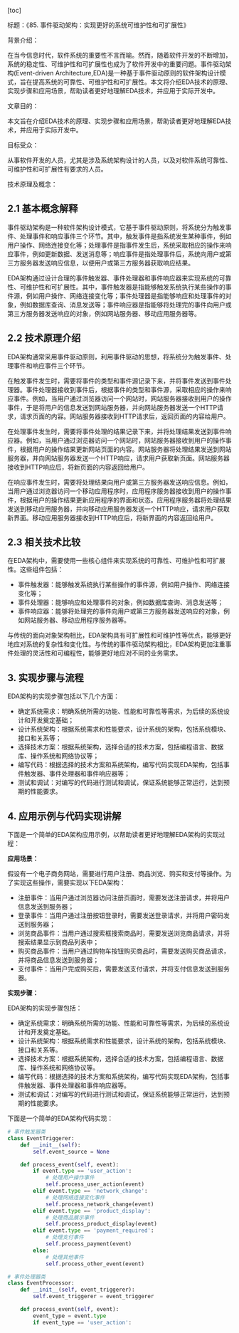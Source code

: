 
[toc]                    
                
                
标题：《85. 事件驱动架构：实现更好的系统可维护性和可扩展性》

背景介绍：

在当今信息时代，软件系统的重要性不言而喻。然而，随着软件开发的不断增加，系统的稳定性、可维护性和可扩展性也成为了软件开发中的重要问题。事件驱动架构(Event-driven Architecture,EDA)是一种基于事件驱动原则的软件架构设计模式，旨在提高系统的可靠性、可维护性和可扩展性。本文将介绍EDA技术的原理、实现步骤和应用场景，帮助读者更好地理解EDA技术，并应用于实际开发中。

文章目的：

本文旨在介绍EDA技术的原理、实现步骤和应用场景，帮助读者更好地理解EDA技术，并应用于实际开发中。

目标受众：

从事软件开发的人员，尤其是涉及系统架构设计的人员，以及对软件系统可靠性、可维护性和可扩展性有要求的人员。

技术原理及概念：

## 2.1 基本概念解释

事件驱动架构是一种软件架构设计模式，它基于事件驱动原则，将系统分为触发事件、处理事件和响应事件三个环节。其中，触发事件是指系统发生某种事件，例如用户操作、网络连接变化等；处理事件是指事件发生后，系统采取相应的操作来响应事件，例如更新数据、发送消息等；响应事件是指处理事件后，系统向用户或第三方服务器发送响应信息，以便用户或第三方服务器获取响应结果。

EDA架构通过设计合理的事件触发器、事件处理器和事件响应器来实现系统的可靠性、可维护性和可扩展性。其中，事件触发器是指能够触发系统执行某些操作的事件源，例如用户操作、网络连接变化等；事件处理器是指能够响应和处理事件的对象，例如数据库查询、消息发送等；事件响应器是指能够将处理完的事件向用户或第三方服务器发送响应的对象，例如网站服务器、移动应用服务器等。

## 2.2 技术原理介绍

EDA架构通常采用事件驱动原则，利用事件驱动的思想，将系统分为触发事件、处理事件和响应事件三个环节。

在触发事件发生时，需要将事件的类型和事件源记录下来，并将事件发送到事件处理器。事件处理器接收到事件后，根据事件的类型和事件源，采取相应的操作来响应事件。例如，当用户通过浏览器访问一个网站时，网站服务器接收到用户的操作事件，于是将用户的信息发送到网站服务器，并向网站服务器发送一个HTTP请求，请求页面的内容。网站服务器接收到HTTP请求后，返回页面的内容给用户。

在处理事件发生时，需要将事件处理的结果记录下来，并将处理结果发送到事件响应器。例如，当用户通过浏览器访问一个网站时，网站服务器接收到用户的操作事件，根据用户的操作结果更新网站页面的内容。网站服务器将处理结果发送到网站服务器，并向网站服务器发送一个HTTP响应，请求用户获取新页面。网站服务器接收到HTTP响应后，将新页面的内容返回给用户。

在响应事件发生时，需要将处理结果向用户或第三方服务器发送响应信息。例如，当用户通过浏览器访问一个移动应用程序时，应用程序服务器接收到用户的操作事件，根据用户的操作结果更新应用程序的界面和状态。应用程序服务器将处理结果发送到移动应用服务器，并向移动应用服务器发送一个HTTP响应，请求用户获取新界面。移动应用服务器接收到HTTP响应后，将新界面的内容返回给用户。

## 2.3 相关技术比较

在EDA架构中，需要使用一些核心组件来实现系统的可靠性、可维护性和可扩展性。这些组件包括：

- 事件触发器：能够触发系统执行某些操作的事件源，例如用户操作、网络连接变化等；
- 事件处理器：能够响应和处理事件的对象，例如数据库查询、消息发送等；
- 事件响应器：能够将处理完的事件向用户或第三方服务器发送响应的对象，例如网站服务器、移动应用程序服务器等。

与传统的面向对象架构相比，EDA架构具有可扩展性和可维护性等优点，能够更好地应对系统的复杂性和变化性。与传统的事件驱动架构相比，EDA架构更加注重事件处理的灵活性和可编程性，能够更好地应对不同的业务需求。

## 3. 实现步骤与流程

EDA架构的实现步骤包括以下几个方面：

- 确定系统需求：明确系统所需的功能、性能和可靠性等需求，为后续的系统设计和开发奠定基础；
- 设计系统架构：根据系统需求和性能要求，设计系统的架构，包括系统模块、接口和关系等；
- 选择技术方案：根据系统架构，选择合适的技术方案，包括编程语言、数据库、操作系统和网络协议等；
- 编写代码：根据选择的技术方案和系统架构，编写代码实现EDA架构，包括事件触发器、事件处理器和事件响应器等；
- 测试和调试：对编写的代码进行测试和调试，保证系统能够正常运行，达到预期的性能要求。

## 4. 应用示例与代码实现讲解

下面是一个简单的EDA架构应用示例，以帮助读者更好地理解EDA架构的实现过程：

**应用场景：**

假设有一个电子商务网站，需要进行用户注册、商品浏览、购买和支付等操作。为了实现这些操作，需要实现以下EDA架构：

- 注册事件：当用户通过浏览器访问注册页面时，需要发送注册请求，并将用户信息发送到服务器；
- 登录事件：当用户通过注册按钮登录时，需要发送登录请求，并将用户密码发送到服务器；
- 浏览商品事件：当用户通过搜索框搜索商品时，需要发送浏览商品请求，并将搜索结果显示到商品列表中；
- 购买商品事件：当用户通过购物车按钮购买商品时，需要发送购买商品请求，并将商品信息发送到服务器；
- 支付事件：当用户完成购买后，需要发送支付请求，并将支付信息发送到服务器。

**实现步骤：**

EDA架构的实现步骤包括：

- 确定系统需求：明确系统所需的功能、性能和可靠性等需求，为后续的系统设计和开发奠定基础。
- 设计系统架构：根据系统需求和性能要求，设计系统的架构，包括系统模块、接口和关系等。
- 选择技术方案：根据系统架构，选择合适的技术方案，包括编程语言、数据库、操作系统和网络协议等。
- 编写代码：根据选择的技术方案和系统架构，编写代码实现EDA架构，包括事件触发器、事件处理器和事件响应器等。
- 测试和调试：对编写的代码进行测试和调试，保证系统能够正常运行，达到预期的性能要求。

下面是一个简单的EDA架构代码实现：

```python
# 事件触发器类
class EventTriggerer:
    def __init__(self):
        self.event_source = None

    def process_event(self, event):
        if event.type == 'user_action':
            # 处理用户操作事件
            self.process_user_action(event)
        elif event.type == 'network_change':
            # 处理网络连接变化事件
            self.process_network_change(event)
        elif event.type == 'product_display':
            # 处理商品展示事件
            self.process_product_display(event)
        elif event.type == 'payment_required':
            # 处理支付事件
            self.process_payment(event)
        else:
            # 处理其他事件
            self.process_other_event(event)

# 事件处理器类
class EventProcessor:
    def __init__(self, event_triggerer):
        self.event_triggerer = event_triggerer

    def process_event(self, event):
        event_type = event.type
        if event_type == 'user_action':

